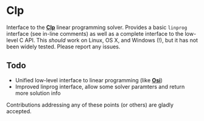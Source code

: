 Clp
=================

Interface to the **[Clp]** linear programming solver. Provides a basic ``linprog`` interface (see in-line comments) as well as a complete interface to the low-level C API. This *should* work on Linux, OS X, and Windows (!), but it has not been widely tested. Please report any issues. 

[Clp]: https://projects.coin-or.org/Clp

## Todo

- Unified low-level interface to linear programming (like **[Osi]**)
- Improved linprog interface, allow some solver paramters and return more solution info

Contributions addressing any of these points (or others) are gladly accepted.

[Osi]: https://projects.coin-or.org/Osi
